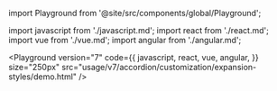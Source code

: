 import Playground from '@site/src/components/global/Playground';

import javascript from './javascript.md';
import react from './react.md';
import vue from './vue.md';
import angular from './angular.md';

<Playground
version="7"
code={{
    javascript,
    react,
    vue,
    angular,
  }}
size="250px"
src="usage/v7/accordion/customization/expansion-styles/demo.html"
/>
